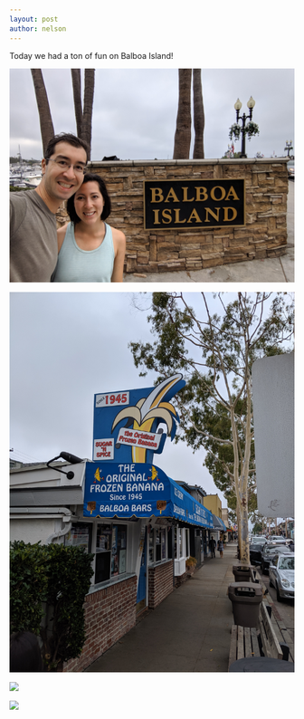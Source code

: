 ```yaml
---
layout: post
author: nelson
---
```


Today we had a ton of fun on Balboa Island!

![](/assets/images/IMG_20190901_075727.jpg)

![](/assets/images/IMG_20190901_075939.jpg)

![](/assets/images/MVIMG_20190901_084301.jpg)

![](/assets/images/MVIMG_20190901_101535.jpg)
